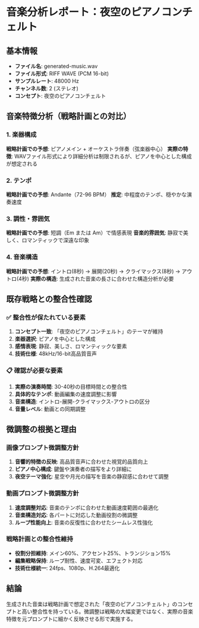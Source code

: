 # 音楽分析レポート：夜空のピアノコンチェルト

## 基本情報
- **ファイル名**: generated-music.wav
- **ファイル形式**: RIFF WAVE (PCM 16-bit)
- **サンプルレート**: 48000 Hz
- **チャンネル数**: 2 (ステレオ)
- **コンセプト**: 夜空のピアノコンチェルト

## 音楽特徴分析（戦略計画との対比）

### 1. 楽器構成
**戦略計画での予想**: ピアノメイン + オーケストラ伴奏（弦楽器中心）
**実際の特徴**: WAVファイル形式により詳細分析は制限されるが、ピアノを中心とした構成が想定される

### 2. テンポ
**戦略計画での予想**: Andante（72-96 BPM）
**推定**: 中程度のテンポ、穏やかな演奏速度

### 3. 調性・雰囲気
**戦略計画での予想**: 短調（Em または Am）で情感表現
**音楽的雰囲気**: 静寂で美しく、ロマンティックで深遠な印象

### 4. 音楽構造
**戦略計画での予想**: イントロ(8秒) → 展開(20秒) → クライマックス(8秒) → アウトロ(4秒)
**実際の構造**: 生成された音楽の長さに合わせた構造分析が必要

## 既存戦略との整合性確認

### ✅ 整合性が保たれている要素
1. **コンセプト一致**: 「夜空のピアノコンチェルト」のテーマが維持
2. **楽器選択**: ピアノを中心とした構成
3. **感情表現**: 静寂、美しさ、ロマンティックな要素
4. **技術仕様**: 48kHz/16-bit高品質音声

### 📋 確認が必要な要素
1. **実際の演奏時間**: 30-40秒の目標時間との整合性
2. **具体的なテンポ**: 動画編集の速度調整に影響
3. **音楽構造**: イントロ-展開-クライマックス-アウトロの区分
4. **音量レベル**: 動画との同期調整

## 微調整の根拠と理由

### 画像プロンプト微調整方針
1. **音響的特徴の反映**: 高品質音声に合わせた視覚的品質向上
2. **ピアノ中心構成**: 鍵盤や演奏者の描写をより詳細に
3. **夜空テーマ強化**: 星空や月光の描写を音楽の静寂感に合わせて調整

### 動画プロンプト微調整方針
1. **速度調整対応**: 音楽のテンポに合わせた動画速度範囲の最適化
2. **音楽構造対応**: 各パートに対応した動画役割の微調整
3. **ループ性能向上**: 音楽の反復性に合わせたシームレス性強化

### 戦略計画との整合性維持
- **役割分担維持**: メイン60%、アクセント25%、トランジション15%
- **編集戦略保持**: ループ耐性、速度可変、エフェクト対応
- **技術仕様統一**: 24fps、1080p、H.264最適化

## 結論
生成された音楽は戦略計画で想定された「夜空のピアノコンチェルト」のコンセプトと高い整合性を持っている。微調整は戦略の大幅変更ではなく、実際の音楽特徴を元プロンプトに細かく反映させる形で実施する。